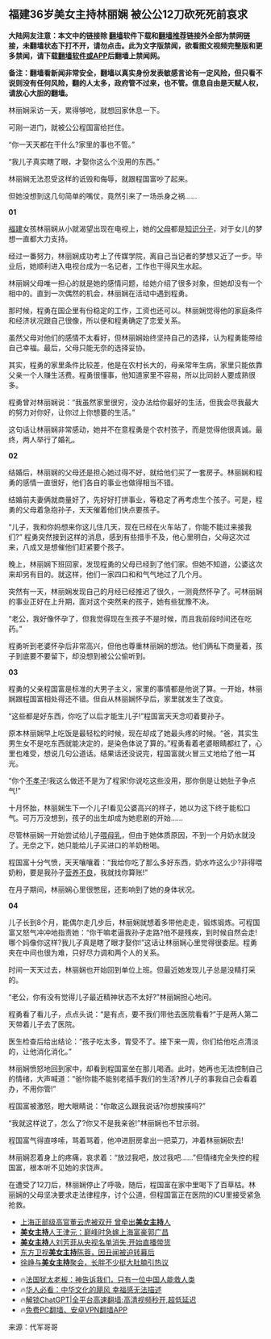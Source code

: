  <!-- 面包屑导航 --> <h2>福建36岁美女主持林丽娴 被公公12刀砍死死前哀求</h2> <p class="notice"><b>大陆网友注意：本文中的链接除 <a href="https://github.com/bannedbook/fanqiang" >翻墙</a>软件下载和<a href="https://github.com/killgcd/justmysocks/blob/master/README.md">翻墙推荐</a>链接外全部为禁网链接，未翻墙状态下打不开，请勿点击。此为文字版禁闻，欲看图文视频完整版和更多禁闻，请下载<a href="https://github.com/bannedbook/fanqiang">翻墙软件或APP</a>后翻墙上禁闻网。</p><p>备注：翻墙看新闻非常安全，翻墙以真实身份发表敏感言论有一定风险，但只看不说则没有任何风险，翻的人太多，政府管不过来，也不管。信息自由是天赋人权，请放心大胆的翻墙。</b></p>  <div class="entry"> <p>林丽娴采访一天，累得够呛，就想回家休息一下。</p> <p>可刚一进门，就被公公程国富给拦住。</p> <p>“你一天天都在干什么?家里的事也不管。”</p> <p>“我儿子真实瞎了眼，才娶你这么个没用的东西。”</p> <p>林丽娴无法忍受这样的诋毁和侮辱，就跟程国富吵了起来。</p> <p>但她没想到这几句简单的嘴仗，竟然引来了一场杀身之祸……</p> <p><strong>01</strong></p> <p><a href="https://www.bannedbook.org/bnews/tag/%e7%a6%8f%e5%bb%ba/" class="st_tag internal_tag" rel="tag" title="标签 福建 下的日志">福建</a>女孩林丽娴从小就渴望出现在电视上，她的<a href="https://www.bannedbook.org/bnews/tag/%e7%88%b6%e6%af%8d/" class="st_tag internal_tag" rel="tag" title="标签 父母 下的日志">父母</a>都是<a href="https://www.bannedbook.org/bnews/tag/%e7%9f%a5%e8%af%86%e5%88%86%e5%ad%90/" class="st_tag internal_tag" rel="tag" title="标签 知识分子 下的日志">知识分子</a>，对于女儿的梦想一直都大力支持。</p> <p>经过一番努力，林丽娴成功考上了传媒学院，离自己当记者的梦想又近了一步。毕业后，她顺利进入电视台成为一名记者，工作也干得风生水起。</p> <p>林丽娴父母唯一担心的就是她的感情问题，给她介绍了很多对象，但她却没有一个相中的。直到一次偶然的机会，林丽娴在活动中遇到程勇。</p> <p>那时候，程勇在国企里有份稳定的工作，工资也还可以。林丽娴觉得他的家庭条件和经济状况跟自己很像，所以便和程勇确定了恋爱关系。</p>  <p>虽然父母对他们的感情不太看好，但林丽娴始终坚持自己的选择，认为程勇能带给自己幸福。最后，父母只能无奈的选择妥协。</p> <p>其实，程勇的家里条件比较差，他是在农村长大的，母亲常年生病，家里只能依靠父亲一个人赚生活费。程勇很懂事，他知道家里不容易，所以比同龄人要成熟很多。</p> <p>程勇曾对林丽娴说：“我虽然家里很穷，没办法给你最好的生活，但我会尽我最大的努力对你好，让你过上你想要的生活。”</p> <p>这句话让林丽娴非常感动，她并不在意程勇是个农村孩子，而是觉得他很真诚。最终，两人举行了婚礼。</p> <p><strong>02</strong></p> <p>结婚后，林丽娴的父母还是担心她过得不好，就给他们买了一套房子。林丽娴和程勇的感情一直很好，他们各自的事业也做得相当不错。</p> <p>结婚前夫妻俩就商量好了，先好好打拼事业，等稳定了再考虑生个孩子。可是，程勇的父母着急抱孙子，天天催着他们快点要孩子。</p> <p>“儿子，我和你妈想来你这儿住几天，现在已经在火车站了，你能不能过来接我们?” 程勇突然接到这样的消息，感到有些措手不及，他心里明白，父母这次过来，八成又是想催他们赶紧要个孩子。</p> <p>晚上，林丽娴下班回家，发现程勇的父母已经到了他们家。但她不知道，公婆这次来却另有目的。就这样，他们一家四口和和气气地过了几个月。</p> <p>突然有一天，林丽娴发现自己的月经已经推迟了很久，一测竟然怀孕了。可林丽娴的事业正好在上升期，面对这个突然来的孩子，她有些犹豫不决。</p> <p>“老公，我好像怀孕了，但我觉得现在生孩子不是时候，而且我前段时间还在吃药。”</p>  <p>程勇听到老婆怀孕后非常高兴，但他也尊重林丽娴的想法。他们俩私下商量着，孩子到底要不要留下，却没想到被公公偷听到。</p> <p><strong>03</strong></p> <p>程勇的父亲程国富是标准的大男子主义，家里的事情都是他说了算。一开始，林丽娴跟程国富相处得还不错。但自从林丽娴怀孕后，家里就发生了改变。</p> <p>“这些都是好东西，你吃了以后才能生儿子!”程国富天天念叨着要孙子。</p> <p>原本林丽娴早上吃饭是最轻松的时候，现在却成了她最头疼的时候。“爸，其实生男生女不是吃东西就能决定的，是染色体说了算的。”程勇看着老婆眼睛都红了，心里也难受，想说几句公道话。结果话还没说完，程国富就火冒三丈地给了他一耳光。</p> <p>“你个<a href="https://www.bannedbook.org/bnews/tag/%E4%B8%8D%E5%AD%9D%E5%AD%90/" class="st_tag internal_tag" rel="tag" title="标签 不孝子 下的日志">不孝子</a>!我这么做还不是为了程家!你说吃这些没用，那你倒是让她肚子争点气!”</p> <p>十月怀胎，林丽娴生下一个儿子!看见公婆高兴的样子，她以为这下终于能松口气。可万万没想到，孩子的出生却成为她悲剧的开始……</p> <p>尽管林丽娴一开始尝试给儿子<a href="https://www.bannedbook.org/bnews/tag/%E5%96%82%E6%AF%8D%E4%B9%B3/" class="st_tag internal_tag" rel="tag" title="标签 喂母乳 下的日志">喂母乳</a>，但由于她体质原因，不到一个月奶水就没了。无奈之下，她只能给儿子买进口的羊奶粉喝。</p> <p>程国富十分气愤，天天嚷嚷着：“我给你吃了那么多好东西，奶水咋这么少?非得喂奶粉，要是我孙子<a href="https://www.bannedbook.org/bnews/tag/%E8%90%A5%E5%85%BB%E4%B8%8D%E8%89%AF/" class="st_tag internal_tag" rel="tag" title="标签 营养不良 下的日志">营养不良</a>，我就找你算账!”</p> <p>在月子期间，林丽娴心里很憋屈，还影响到了她的身体状况。</p> <p><strong>04</strong></p>  <p>儿子长到8个月，能偶尔走几步后，林丽娴就想着多带他走走，锻炼锻炼。可程国富又怒气冲冲地指责她：“你干嘛老逼我孙子走路?他不是残疾，到时候自然会走!哪个妈像你这样?我儿子真是瞎了眼才娶你!”这话让林丽娴心里觉得很委屈。程勇夹在中间也很为难，只好尽力调和两个人的关系。</p> <p>时间一天天过去，林丽娴也开始回到单位上班。但最近她发现儿子总是没精打采的。</p> <p>“老公，你有没有觉得儿子最近精神状态不太好?”林丽娴担心地问。</p> <p>程勇看了看儿子，点点头说：“是有点，要不我们带他去医院看看?”于是两人第二天带着儿子去了医院。</p> <p>医生检查后给出结论：“孩子吃太多，胃受不了。接下来一周，你们给他吃点清淡的，让他消化消化。”</p> <p>林丽娴愤怒地回到家中，却看到程国富坐在那儿喝酒。此时，她再也无法控制自己的情绪，大声喊道：“爸!你能不能别老插手我们的生活?养儿子的事我自己会看着办，不用你管!”</p> <p>程国富被激怒，瞪大眼睛说：“你敢这么跟我说话?你想挨揍吗?”</p> <p>“我就这样说了，怎么了?你又不是我亲爸!”林丽娴也不甘示弱。</p> <p>程国富气得直哆嗦，骂着骂着，他冲进厨房拿出一把菜刀，冲着林丽娴砍去!</p> <p>林丽娴忍着身上的疼痛，哀求着：“放过我吧，放过我吧……”但情绪完全失控的程国富，根本听不见她的求饶声。</p> <p>在遭受了12刀后，林丽娴停止了呼吸，随后，程国富在家中里喝下了百草枯。林丽娴的父母坚决要求走法律程序，讨个公道，但程国富正在医院的ICU里接受紧急抢救。</p>  <!--<div id="taboola-mid-1"></div>--><ul class='op-related-articles' title='相关阅读'> <li><a href='https://www.bannedbook.org/bnews/comments/20231212/1973168.html' target='_blank'>上海正部级高官董云虎被双开 曾牵出<b>美女主持</b>人</a></li> <li><a href='https://www.bannedbook.org/bnews/cnnews/20231124/1965176.html' target='_blank'><b>美女主持</b>人王津元：巅峰时急嫁上海富豪郭广昌</a></li> <li><a href='https://www.bannedbook.org/bnews/yule/20231019/1949412.html' target='_blank'><b>美女主持</b>人刘芳菲从央视名单消失,开始直播带货</a></li> <li><a href='https://www.bannedbook.org/bnews/yule/20221030/1804258.html' target='_blank'>东方卫视<b>美女主持</b>陈蓉，因丑闻被迫转幕后</a></li> <li><a href='https://www.bannedbook.org/bnews/yule/20220819/1773418.html' target='_blank'>徐峥与<b>美女主持</b>聚会，长胖不少挺大肚腩引热议</a></li> </ul> <ul class="texttj"> <li>🔥<a href="https://www.bannedbook.org/bnews/ssgc/20230219/1850782.html" target="_blank">法国犹太老板：神告诉我们，只有一位中国人能救人类</a></li> <li>🔥<a href="https://www.bannedbook.org/bnews/comments/20220220/1694796.html" target="_blank">华人必看：中华文化的飓风 幸福感无法描述</a></li> <li>🔥<a href="https://github.com/bannedbook/fanqiang/wiki/V2ray%E6%9C%BA%E5%9C%BA" target="_blank">解锁ChatGPT|全平台高速翻墙:高清视频秒开,超低延迟</a></li> <li>🔥<a href="https://github.com/bannedbook/fanqiang/wiki/%E7%A6%81%E9%97%BB%E7%BD%91%E5%AE%89%E5%8D%93%E7%BF%BB%E5%A2%99%E6%96%B0%E9%97%BBAPP" target="_blank">免费PC翻墙、安卓VPN翻墙APP</a></li> </ul><p class="src-info">来源：代军哥哥 </p><a name='sharetosocial'></a> <div style="margin-bottom:5px;padding-bottom:5px;clear:both"> <div id="archive-pix-1" class="banner-ads"> <!-- AuctionX Display platform tag START --> <div id="27602x728x90x621x_ADSLOT1" clicktrack="%%CLICK_URL_ESC%%"></div>  <!-- AuctionX Display platform tag END --> </div> <div id="archive-pix-2" class="banner-ads"> <!-- AuctionX Display platform tag START --> <div id="27556x300x250x621x_ADSLOT1" clicktrack="%%CLICK_URL_ESC%%" style="margin:0 auto;text-align:center"></div>  <!-- AuctionX Display platform tag END --> </div> </div>  <div id="archive-pix-1" class="banner-ads"> <!-- AuctionX Display platform tag START --> <div id="27603x728x90x621x_ADSLOT1" clicktrack="%%CLICK_URL_ESC%%"></div>  <!-- AuctionX Display platform tag END --> </div> </div><!--END ENTRY--> 